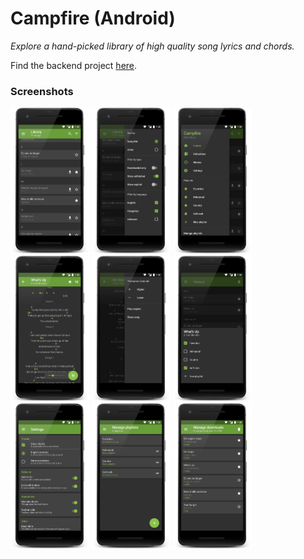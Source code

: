 # Campfire (Android)
*Explore a hand-picked library of high quality song lyrics and chords.*

Find the backend project [here](https://github.com/pandulapeter/campfire-backend).

### Screenshots
<img src="screenshots/01.png" width="25%" /> <img src="screenshots/02.png" width="25%" /> <img src="screenshots/03.png" width="25%" />
<img src="screenshots/04.png" width="25%" /> <img src="screenshots/05.png" width="25%" /> <img src="screenshots/06.png" width="25%" />
<img src="screenshots/07.png" width="25%" /> <img src="screenshots/08.png" width="25%" /> <img src="screenshots/09.png" width="25%" />